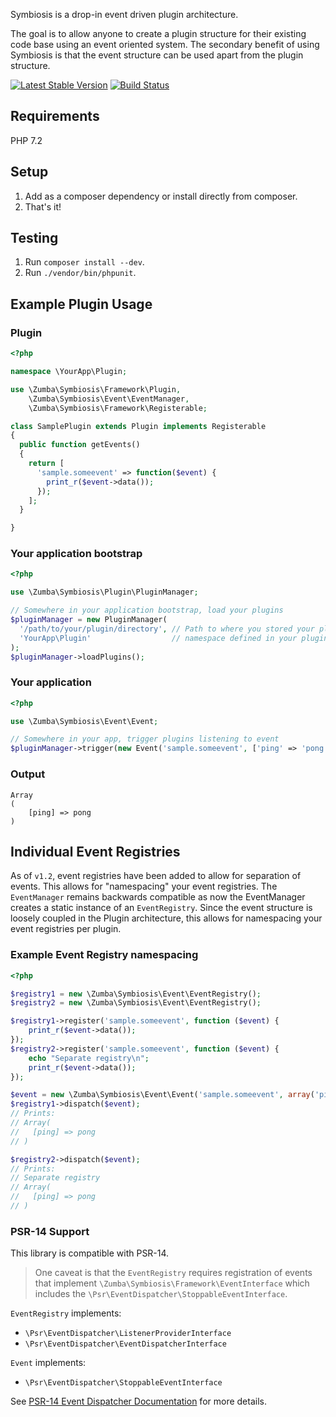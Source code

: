 Symbiosis is a drop-in event driven plugin architecture.

The goal is to allow anyone to create a plugin structure for their existing code base using an event oriented system.
The secondary benefit of using Symbiosis is that the event structure can be used apart from the plugin structure.

[![Latest Stable Version](https://poser.pugx.org/zumba/symbiosis/v/stable.png)](https://packagist.org/packages/zumba/symbiosis)
[![Build Status](https://travis-ci.org/zumba/symbiosis.svg?branch=master)](https://travis-ci.org/zumba/symbiosis)

## Requirements

PHP 7.2

## Setup

1. Add as a composer dependency or install directly from composer.
1. That's it!

## Testing

1. Run `composer install --dev`.
2. Run `./vendor/bin/phpunit`.

## Example Plugin Usage

### Plugin

```php
<?php

namespace \YourApp\Plugin;

use \Zumba\Symbiosis\Framework\Plugin,
    \Zumba\Symbiosis\Event\EventManager,
    \Zumba\Symbiosis\Framework\Registerable;

class SamplePlugin extends Plugin implements Registerable
{
  public function getEvents()
  {
    return [
      'sample.someevent' => function($event) {
        print_r($event->data());
      });
    ];
  }

}
```

### Your application bootstrap

```php
<?php

use \Zumba\Symbiosis\Plugin\PluginManager;

// Somewhere in your application bootstrap, load your plugins
$pluginManager = new PluginManager(
  '/path/to/your/plugin/directory', // Path to where you stored your plugins
  'YourApp\Plugin'                  // namespace defined in your plugins (see example above)
);
$pluginManager->loadPlugins();
```

### Your application

```php
<?php

use \Zumba\Symbiosis\Event\Event;

// Somewhere in your app, trigger plugins listening to event
$pluginManager->trigger(new Event('sample.someevent', ['ping' => 'pong']));

```

### Output

```shell
Array
(
    [ping] => pong
)
```

## Individual Event Registries

As of `v1.2`, event registries have been added to allow for separation of events. This allows for "namespacing" your event registries. The `EventManager` remains backwards compatible as now the EventManager creates a static instance of an `EventRegistry`. Since the event structure is loosely coupled in the Plugin architecture, this allows for namespacing your event registries per plugin.

### Example Event Registry namespacing

```php
<?php

$registry1 = new \Zumba\Symbiosis\Event\EventRegistry();
$registry2 = new \Zumba\Symbiosis\Event\EventRegistry();

$registry1->register('sample.someevent', function ($event) {
	print_r($event->data());
});
$registry2->register('sample.someevent', function ($event) {
	echo "Separate registry\n";
	print_r($event->data());
});

$event = new \Zumba\Symbiosis\Event\Event('sample.someevent', array('ping' => 'pong'));
$registry1->dispatch($event);
// Prints:
// Array(
//   [ping] => pong
// )

$registry2->dispatch($event);
// Prints:
// Separate registry
// Array(
//   [ping] => pong
// )

```

### PSR-14 Support

This library is compatible with PSR-14.

> One caveat is that the `EventRegistry` requires registration of events that implement `\Zumba\Symbiosis\Framework\EventInterface` which includes the `\Psr\EventDispatcher\StoppableEventInterface`.

`EventRegistry` implements:

* `\Psr\EventDispatcher\ListenerProviderInterface`
* `\Psr\EventDispatcher\EventDispatcherInterface`

`Event` implements:

* `\Psr\EventDispatcher\StoppableEventInterface`

See [PSR-14 Event Dispatcher Documentation](https://www.php-fig.org/psr/psr-14/) for more details.
